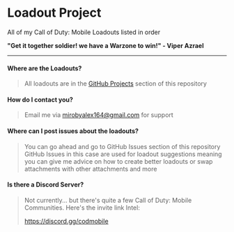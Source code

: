 # Loadout Project
All of my Call of Duty: Mobile Loadouts listed in order

__"Get it together soldier! we have a Warzone to win!" - Viper Azrael__

---

#### Where are the Loadouts?
> All loadouts are in the [GitHub Projects]() section of this repository

#### How do I contact you?
> Email me via mirobyalex164@gmail.com for support

#### Where can I post issues about the loadouts?
> You can go ahead and go to GitHub Issues section of this repository
> GitHub Issues in this case are used for loadout suggestions meaning you can give me advice on how to create better loadouts or swap attachments with other attachments and more

#### Is there a Discord Server?
> Not currently... but there's quite a few Call of Duty: Mobile Communities. Here's the invite link Intel:
> 
> https://discord.gg/codmobile

